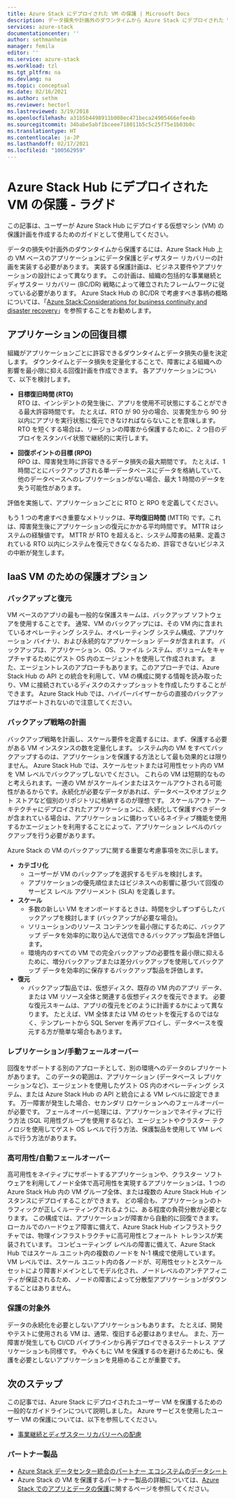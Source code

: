 ```yaml
---
title: Azure Stack にデプロイされた VM の保護 | Microsoft Docs
description: データ損失や計画外のダウンタイムから Azure Stack にデプロイされた VM を保護するための復旧計画の作成方法について説明します。
services: azure-stack
documentationcenter: ''
author: sethmanheim
manager: femila
editor: ''
ms.service: azure-stack
ms.workload: tzl
ms.tgt_pltfrm: na
ms.devlang: na
ms.topic: conceptual
ms.date: 02/16/2021
ms.author: sethm
ms.reviewer: hectorl
ms.lastreviewed: 3/19/2018
ms.openlocfilehash: a31b5b4498911b008ec471beca24905466efee4b
ms.sourcegitcommit: 34babe5abf1bceee718011b5c5c25f75e1b03b0c
ms.translationtype: HT
ms.contentlocale: ja-JP
ms.lasthandoff: 02/17/2021
ms.locfileid: "100562959"
---
```

# <a name="protect-vms-deployed-on-azure-stack-hub---ruggedized"></a>Azure Stack Hub にデプロイされた VM の保護 - ラグド

この記事は、ユーザーが Azure Stack Hub にデプロイする仮想マシン (VM) の保護計画を作成するためのガイドとして使用してください。

データの損失や計画外のダウンタイムから保護するには、Azure Stack Hub 上の VM ベースのアプリケーションにデータ保護とディザスター リカバリーの計画を実装する必要があります。 実装する保護計画は、ビジネス要件やアプリケーションの設計によって異なります。 この計画は、組織の包括的な事業継続とディザスター リカバリー (BC/DR) 戦略によって確立されたフレームワークに従っている必要があります。 Azure Stack Hub の BC/DR で考慮すべき事柄の概略については、「[Azure Stack:Considerations for business continuity and disaster recovery](https://azure.microsoft.com/resources/azure-stack-considerations-for-business-continuity-and-disaster-recovery/)」を参照することをお勧めします。

## <a name="application-recovery-objectives"></a>アプリケーションの回復目標

組織がアプリケーションごとに許容できるダウンタイムとデータ損失の量を決定します。 ダウンタイムとデータ損失を定量化することで、障害による組織への影響を最小限に抑える回復計画を作成できます。 各アプリケーションについて、以下を検討します。

- **目標復旧時間 (RTO)** \
    RTO は、インシデントの発生後に、アプリを使用不可状態にすることができる最大許容時間です。 たとえば、RTO が 90 分の場合、災害発生から 90 分以内にアプリを実行状態に復元できなければならないことを意味します。 RTO を短くする場合は、リージョンの障害から保護するために、2 つ目のデプロイをスタンバイ状態で継続的に実行します。

- **回復ポイントの目標 (RPO)** \
    RPO は、障害発生時に許容できるデータ損失の最大期間です。 たとえば、1 時間ごとにバックアップされる単一データベースにデータを格納していて、他のデータベースへのレプリケーションがない場合、最大 1 時間のデータを失う可能性があります。

評価を実施して、アプリケーションごとに RTO と RPO を定義してください。

もう 1 つの考慮すべき重要なメトリックは、**平均復旧時間** (MTTR) です。これは、障害発生後にアプリケーションの復元にかかる平均時間です。 MTTR はシステムの経験値です。 MTTR が RTO を超えると、システム障害の結果、定義されている RTO 以内にシステムを復元できなくなるため、許容できないビジネスの中断が発生します。

## <a name="protection-options-for-iaas-vms"></a>IaaS VM のための保護オプション

### <a name="backup-restore"></a>バックアップと復元

VM ベースのアプリの最も一般的な保護スキームは、バックアップ ソフトウェアを使用することです。 通常、VM のバックアップには、その VM 内に含まれているオペレーティング システム、オペレーティング システム構成、アプリケーション バイナリ、および永続的なアプリケーション データが含まれます。 バックアップは、アプリケーション、OS、ファイル システム、ボリュームをキャプチャするためにゲスト OS 内のエージェントを使用して作成されます。 また、エージェントレスのアプローチもあります。このアプローチでは、Azure Stack Hub の API との統合を利用して、VM の構成に関する情報を読み取ったり、VM に接続されているディスクのスナップショットを作成したりすることができます。 Azure Stack Hub では、ハイパーバイザーからの直接のバックアップはサポートされないので注意してください。

### <a name="planning-your-backup-strategy"></a>バックアップ戦略の計画

バックアップ戦略を計画し、スケール要件を定義するには、まず、保護する必要がある VM インスタンスの数を定量化します。 システム内の VM をすべてバックアップするのは、アプリケーションを保護する方法として最も効果的とは限りません。 Azure Stack Hub では、スケールセットまたは可用性セット内の VM を VM レベルでバックアップしないでください。 これらの VM は短期的なものと考えられます。一連の VM がスケールインまたはスケールアウトされる可能性があるからです。永続化が必要なデータがあれば、データベースやオブジェクト ストアなど個別のリポジトリに格納するのが理想です。 スケールアウト アーキテクチャにデプロイされたアプリケーションに、永続化して保護すべきデータが含まれている場合は、アプリケーションに備わっているネイティブ機能を使用するかエージェントを利用することによって、アプリケーション レベルのバックアップを行う必要があります。

Azure Stack の VM のバックアップに関する重要な考慮事項を次に示します。

- **カテゴリ化**
  - ユーザーが VM のバックアップを選択するモデルを検討します。
  - アプリケーションの優先順位またはビジネスへの影響に基づいて回復のサービス レベル アグリーメント (SLA) を定義します。
- **スケール**
  - 多数の新しい VM をオンボードするときは、時間を少しずつずらしたバックアップを検討します (バックアップが必要な場合)。
  - ソリューションのリソース コンテンツを最小限にするために、バックアップ データを効率的に取り込んで送信できるバックアップ製品を評価します。
  - 環境内のすべての VM での完全バックアップの必要性を最小限に抑えるために、増分バックアップまたは差分バックアップを使用してバックアップ データを効率的に保存するバックアップ製品を評価します。
- **復元**
  - バックアップ製品では、仮想ディスク、既存の VM 内のアプリ データ、または VM リソース全体と関連する仮想ディスクを復元できます。 必要な復元スキームは、アプリの復元をどのように計画するかによって異なります。 たとえば、VM 全体または VM のセットを復元するのではなく、テンプレートから SQL Server を再デプロイし、データベースを復元する方が簡単な場合もあります。

### <a name="replicationmanual-failover"></a>レプリケーション/手動フェールオーバー

回復をサポートする別のアプローチとして、別の環境へのデータのレプリケートがあります。 このデータの範囲は、アプリケーション (データベース レプリケーションなど)、エージェントを使用したゲスト OS 内のオペレーティング システム、または Azure Stack Hub の API と統合による VM レベルに設定できます。 万一障害が発生した場合、セカンダリ ロケーションへのフェールオーバーが必要です。 フェールオーバー処理には、アプリケーションでネイティブに行う方法 (SQL 可用性グループを使用するなど)、エージェントやクラスター テクノロジを使用してゲスト OS レベルで行う方法、保護製品を使用して VM レベルで行う方法があります。

### <a name="high-availabilityautomatic-failover"></a>高可用性/自動フェールオーバー

高可用性をネイティブにサポートするアプリケーションや、クラスター ソフトウェアを利用してノード全体で高可用性を実現するアプリケーションは、1 つの Azure Stack Hub 内の VM グループ全体、または複数の Azure Stack Hub インスタンスにデプロイすることができます。 どの場合も、アプリケーションのトラフィックが正しくルーティングされるように、ある程度の負荷分散が必要となります。 この構成では、アプリケーションが障害から自動的に回復できます。 ローカルでのハードウェア障害に備えて、Azure Stack Hub インフラストラクチャでは、物理インフラストラクチャに高可用性とフォールト トレランスが実装されています。 コンピューティング レベルの障害に備えて、Azure Stack Hub ではスケール ユニット内の複数のノードを N-1 構成で使用しています。 VM レベルでは、スケール ユニット内の各ノードが、可用性セットとスケール セットにより障害ドメインとしてモデル化され、ノードレベルのアンチアフィニティが保証されるため、ノードの障害によって分散型アプリケーションがダウンすることはありません。

### <a name="no-protection"></a>保護の対象外

データの永続化を必要としないアプリケーションもあります。 たとえば、開発やテストに使用される VM は、通常、復旧する必要はありません。 また、万一障害が発生しても CI/CD パイプラインから再デプロイできるステートレス アプリケーションも同様です。 やみくもに VM を保護するのを避けるためにも、保護を必要としないアプリケーションを見極めることが重要です。

<!-- ## Recommended topologies

Important considerations for your Azure Stack deployment: -->

## <a name="next-steps"></a>次のステップ

この記事では、Azure Stack にデプロイされたユーザー VM を保護するための一般的なガイドラインについて説明しました。 Azure サービスを使用したユーザー VM の保護については、以下を参照してください。

- [事業継続とディザスター リカバリーへの配慮](https://azure.microsoft.com/resources/azure-stack-considerations-for-business-continuity-and-disaster-recovery/)

### <a name="partner-products"></a>パートナー製品

- [Azure Stack データセンター統合のパートナー エコシステムのデータシート](https://azure.microsoft.com/resources/azure-stack-datacenter-integration-partners/)
- Azure Stack の VM を保護するパートナー製品の詳細については、[Azure Stack でのアプリとデータの保護](https://azure.microsoft.com/blog/protecting-applications-and-data-on-azure-stack/)に関するページを参照してください。
